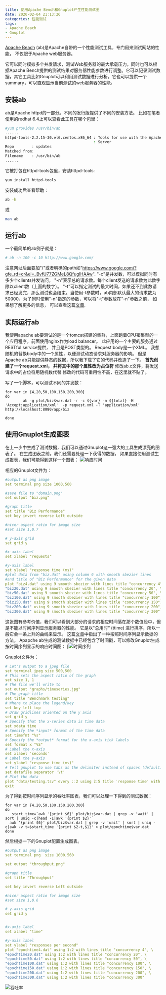 ```yaml
---
title: 使用Apache Bench和Gnuplot产生性能测试图
date: 2020-02-04 21:13:26
categories: 性能测试
tags:
- Apache Beach
- Gnuplot
---
```


[Apache Beach](http://httpd.apache.org/docs/2.2/programs/ab.html) (ab)是Apache自带的一个性能测试工具，专门用来测试网站的性能， 不仅限于Apache web服务器。

它可以同时模拟多个并发请求，测试Web服务器的最大承载压力，同时也可以根据Apache Bench提供的测试结果对服务器性能参数进行调整。它可以记录测试数据，其它工具比如Gnuplot可以利用测试数据进行分析。它也可以提供一个summary，可以直观显示当前测试的web服务器的性能。

## 安装ab
  ab是Apache httpd的一部分。不同的发行版提供了不同的安装方法。
  比如在笔者使用的redhat 6.4上可以查看此工具在哪个包里：

```bash
#yum provides /usr/bin/ab
......
httpd-tools-2.2.15-30.el6.centos.x86_64 : Tools for use with the Apache HTTP
                                        : Server
Repo        : updates
Matched from:
Filename    : /usr/bin/ab
......
```

它被打包在httpd-tools包里，安装httpd-tools:

```bash
yum install httpd-tools
```

安装成功后查看帮助：

```bash
ab -h
```

或

```bash
man ab
```

## 运行ab
  一个最简单的ab例子就是：

```bash
# ab -n 100 -c 10 http://www.google.com/
```

注意网址后面要加"/"或者明确的path如"https://www.google.com/?gfe_rd=cr&ei=_BvfU77ZGMeL8QfugIHAAw".
"-c"是并发数，可以模拟同时有多少个clients并发访问。
"-n"表示总的请求数。每个client发送的请求数为此数字除以client数（上面的数字）。
"-t"可以指定测试的最大时间，如果还不到此数请求已经发完，那么测试也会结束。当使用-t参数时，ab内部默认最大的请求数为50000，为了同时使用"-n"指定的参数，可以将"-t"参数放在"-n"参数之前， 如果想了解更多的信息， 可以查看这篇[文章](http://100continue.iteye.com/blog/1325398).

## 实际运行ab
  我使用apache ab要测试的是一个tomcat搭建的集群，上面跑着CPU密集型的一个应用程序，前面使用nginx作为load balancer。
  此应用的一个主要的服务通过RESTful service提供， 并且是POST类型的。 Request body是一个XML。
  我想随机的替换body中的一个属性，以便测试动态请求对服务器的影响。 但是Apache ab只能提供静态的数据，所以我下载了它的代码并改造了一下。
  **首先创建了一个request.xml， 并将其中的那个属性改为占位符** 修改ab.c文件，将发送请求中的占位符用随机数代替
  修改的代码可重用性不高，在这里就不贴了。

写了一个脚本，可以测试不同的并发数：

```shell
for var in {4,20,50,100,150,200,300}
do
        ab -g plot/biz$var.dat -r -c ${var} -n ${total} -H 'Accept:application/xml'  -p request.xml -T 'application/xml' http://localhost:8080/app/biz

done
```

## 使用Gnuplot生成图表
  在上一步中生成了测试数据，我们可以通过Gnuplot这一强大的工具生成漂亮的图表了。
  在生成图表之前，我们还需要处理一下获得的数据，
  如果直接使用测试生成报表，我们可能得到这样一个图表：
  ![响应时间](使用Apache-Bench-和-Gnuplot产生性能测试图/image-20200204213258370.png)

相应的Gnuplot文件为：

```yaml
#output as png image
set terminal png size 1000,560

#save file to "domain.png"
set output "biz.png"

#graph title
set title "Biz Performance"
set key invert reverse Left outside

#nicer aspect ratio for image size
#set size 1,0.7

# y-axis grid
set grid y

#x-axis label
set xlabel "requests"

#y-axis label
set ylabel "response time (ms)"
#plot data from "biz.dat" using column 9 with smooth sbezier lines
#and title of "Biz Performance" for the given data
plot "biz4.dat" using 9 smooth sbezier with lines title "concurrency 4", \
"biz20.dat" using 9 smooth sbezier with lines title "concurrency 20", \
"biz50.dat" using 9 smooth sbezier with lines title "concurrency 50", \
"biz100.dat" using 9 smooth sbezier with lines title "concurrency 100", \
"biz150.dat" using 9 smooth sbezier with lines title "concurrency 150", \
"biz200.dat" using 9 smooth sbezier with lines title "concurrency 200", \
"biz300.dat" using 9 smooth sbezier with lines title "concurrency 300"
```

这张图有参考价值，我们可以看到大部分的请求的相应时间落在那个数值段中，但是不能以时间序列显示服务器的性能。 它是以"总用时“ (ttime) 进行排序，所以一般它会一条上升的曲线来显示。
这篇[文章](http://www.bradlanders.com/2013/04/15/apache-bench-and-gnuplot-youre-probably-doing-it-wrong/)中指出了一种按照时间序列显示数据的方法。 Apapche ab生成的测试数据中已经包含了时间戳，可以修改Gnuplot生成按时间序列显示的响应时间图：
[![时间序列](使用Apache-Bench-和-Gnuplot产生性能测试图/image-20200204213452892.png)

Gnuplot文件为：

```yaml
# Let's output to a jpeg file
set terminal jpeg size 500,500
# This sets the aspect ratio of the graph
set size 1, 1
# The file we'll write to
set output "graphs/timeseries.jpg"
# The graph title
set title "Benchmark testing"
# Where to place the legend/key
set key left top
# Draw gridlines oriented on the y axis
set grid y
# Specify that the x-series data is time data
set xdata time
# Specify the *input* format of the time data
set timefmt "%s"
# Specify the *output* format for the x-axis tick labels
set format x "%S"
# Label the x-axis
set xlabel 'seconds'
# Label the y-axis
set ylabel "response time (ms)"
# Tell gnuplot to use tabs as the delimiter instead of spaces (default)
set datafile separator '\t'
# Plot the data
plot "data/testing.tsv" every ::2 using 2:5 title 'response time' with points
exit
```

为了得到按时间序列显示的吞吐率图表，我们可以处理一下得到的测试数据：

```shell
for var in {4,20,50,100,150,200,300}
do
   start_time=`awk '{print $6}' plot/biz$var.dat | grep -v 'wait' | sort | uniq -c|head -1|awk '{print $2}'`
  awk '{print $6}' plot/biz$var.dat | grep -v 'wait' | sort | uniq -c|awk -v t=$start_time '{print $2-t,$1}' > plot/epochtime$var.dat
done
```

然后根据一下的Gnuplot配置生成图表。

```yaml
#output as png image
set terminal png  size 1000,560

set output "throughput.png"

#graph title
set title "Throughput"

set key invert reverse Left outside

#nicer aspect ratio for image size
#set size 1,0.6

# y-axis grid
set grid y


#x-axis label
set xlabel "time"

#y-axis label
set ylabel "responses per second"
plot "epochtime4.dat" using 1:2 with lines title "concurrency 4", \
"epochtime20.dat" using 1:2 with lines title "concurrency 20", \
"epochtime50.dat" using 1:2 with lines title "concurrency 50", \
"epochtime100.dat" using 1:2 with lines title "concurrency 100", \
"epochtime150.dat" using 1:2 with lines title "concurrency 150", \
"epochtime200.dat" using 1:2 with lines title "concurrency 200", \
"epochtime300.dat" using 1:2 with lines title "concurrency 300"
```

![吞吐率](使用Apache-Bench-和-Gnuplot产生性能测试图/image-20200204213604555.png)